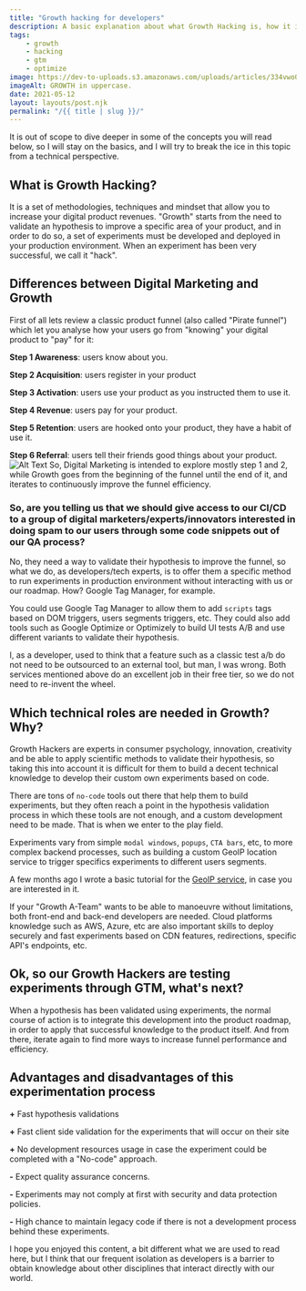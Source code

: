 ```yaml
---
title: "Growth hacking for developers"
description: A basic explanation about what Growth Hacking is, how it is related to the development ecosystem, and our role as developers.
tags:
    - growth
    - hacking
    - gtm
    - optimize
image: https://dev-to-uploads.s3.amazonaws.com/uploads/articles/334vwo0akl0dk49ld2di.jpg
imageAlt: GROWTH in uppercase.
date: 2021-05-12
layout: layouts/post.njk
permalink: "/{{ title | slug }}/"
---
```


It is out of scope to dive deeper in some of the concepts you will read below, so I will stay on the basics, and I will try to break the ice in this topic from a technical perspective.

## What is Growth Hacking?

It is a set of methodologies, techniques and mindset that allow you to increase your digital product revenues. "Growth" starts from the need to validate an hypothesis to improve a specific area of your product, and in order to do so, a set of experiments must be developed and deployed in your production environment. When an experiment has been very successful, we call it "hack".

## Differences between Digital Marketing and Growth

First of all lets review a classic product funnel (also called "Pirate funnel") which let you analyse how your users go from "knowing" your digital product to "pay" for it:

**Step 1 Awareness**: users know about you.

**Step 2 Acquisition**: users register in your product

**Step 3 Activation**: users use your product as you instructed them to use it.

**Step 4 Revenue**: users pay for your product.

**Step 5 Retention**: users are hooked onto your product, they have a habit of use it.

**Step 6 Referral**: users tell their friends good things about your product.
![Alt Text](https://dev-to-uploads.s3.amazonaws.com/uploads/articles/mf542grsbc4gti4cmoig.jpg)
So, Digital Marketing is intended to explore mostly step 1 and 2, while Growth goes from the beginning of the funnel until the end of it, and iterates to continuously improve the funnel efficiency.

### So, are you telling us that we should give access to our CI/CD to a group of digital marketers/experts/innovators interested in doing spam to our users through some code snippets out of our QA process?

No, they need a way to validate their hypothesis to improve the funnel, so what we do, as developers/tech experts, is to offer them a specific method to run experiments in production environment without interacting with us or our roadmap. How? Google Tag Manager, for example.

You could use Google Tag Manager to allow them to add `scripts` tags based on DOM triggers, users segments triggers, etc. They could also add tools such as Google Optimize or Optimizely to build UI tests A/B and use different variants to validate their hypothesis.

I, as a developer, used to think that a feature such as a classic test a/b do not need to be outsourced to an external tool, but man, I was wrong. Both services mentioned above do an excellent job in their free tier, so we do not need to re-invent the wheel.

## Which technical roles are needed in Growth? Why?

Growth Hackers are experts in consumer psychology, innovation, creativity and be able to apply scientific methods to validate their hypothesis, so taking this into account it is difficult for them to build a decent technical knowledge to develop their custom own experiments based on code.

There are tons of `no-code` tools out there that help them to build experiments, but they often reach a point in the hypothesis validation process in which these tools are not enough, and a custom development need to be made. That is when we enter to the play field.

Experiments vary from simple `modal windows`, `popups`, `CTA bars`, etc, to more complex backend processes, such as building a custom GeoIP location service to trigger specifics experiments to different users segments.

A few months ago I wrote a basic tutorial for the [GeoIP service](https://dev.to/producthackers/your-own-geoip-service-1-2-maxmind-geoip-aws-sam-52go), in case you are interested in it.

If your "Growth A-Team" wants to be able to manoeuvre without limitations, both front-end and back-end developers are needed. Cloud platforms knowledge such as AWS, Azure, etc are also important skills to deploy securely and fast experiments based on CDN features, redirections, specific API's endpoints, etc.

## Ok, so our Growth Hackers are testing experiments through GTM, what's next?

When a hypothesis has been validated using experiments, the normal course of action is to integrate this development into the product roadmap, in order to apply that successful knowledge to the product itself. And from there, iterate again to find more ways to increase funnel performance and efficiency.

## Advantages and disadvantages of this experimentation process

**+** Fast hypothesis validations

**+** Fast client side validation for the experiments that will occur on their site

**+** No development resources usage in case the experiment could be completed with a "No-code" approach.

**-** Expect quality assurance concerns.

**-** Experiments may not comply at first with security and data protection policies.

**-** High chance to maintain legacy code if there is not a development process behind these experiments.

I hope you enjoyed this content, a bit different what we are used to read here, but I think that our frequent isolation as developers is a barrier to obtain knowledge about other disciplines that interact directly with our world.
